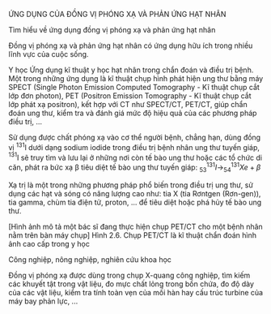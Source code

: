 ỨNG DỤNG CỦA ĐỒNG VỊ PHÓNG XẠ VÀ PHẢN ỨNG HẠT NHÂN

Tìm hiểu về ứng dụng đồng vị phóng xạ và phản ứng hạt nhân

Đồng vị phóng xạ và phản ứng hạt nhân có ứng dụng hữu ích trong nhiều lĩnh vực của cuộc sống.

Y học
Ứng dụng kĩ thuật y học hạt nhân trong chẩn đoán và điều trị bệnh. Một trong những ứng dụng là kĩ thuật chụp hình phát hiện ung thư bằng máy SPECT (Single Photon Emission Computed Tomography - Kĩ thuật chụp cắt lớp đơn photon), PET (Positron Emission Tomography - Kĩ thuật chụp cắt lớp phát xạ positron), kết hợp với CT như SPECT/CT, PET/CT, giúp chẩn đoán ung thư, kiểm tra và đánh giá mức độ hiệu quả của các phương pháp điều trị, ...

Sử dụng được chất phóng xạ vào cơ thể người bệnh, chẳng hạn, dùng đồng vị $^{131}$I dưới dạng sodium iodide trong điều trị bệnh nhân ung thư tuyến giáp, $^{131}$I sẽ truy tìm và lưu lại ở những nơi còn tế bào ung thư hoặc các tổ chức di căn, phát ra bức xạ β tiêu diệt tế bào ung thư tuyến giáp: $_{53}^{131}I \rightarrow _{54}^{131}Xe+\beta$

Xạ trị là một trong những phương pháp phổ biến trong điều trị ung thư, sử dụng các hạt và sóng có năng lượng cao như: tia X (tia Rơntgen (Rơn-gen)), tia gamma, chùm tia điện tử, proton, ... để tiêu diệt hoặc phá hủy tế bào ung thư.

[Hình ảnh mô tả một bác sĩ đang thực hiện chụp PET/CT cho một bệnh nhân nằm trên bàn máy chụp]
Hình 2.6. Chụp PET/CT là kĩ thuật chẩn đoán hình ảnh cao cấp trong y học

Công nghiệp, nông nghiệp, nghiên cứu khoa học

Đồng vị phóng xạ được dùng trong chụp X-quang công nghiệp, tìm kiếm các khuyết tật trong vật liệu, đo mực chất lỏng trong bồn chứa, đo độ dày của các vật liệu, kiểm tra tính toàn vẹn của mối hàn hay cấu trúc turbine của máy bay phản lực, ...